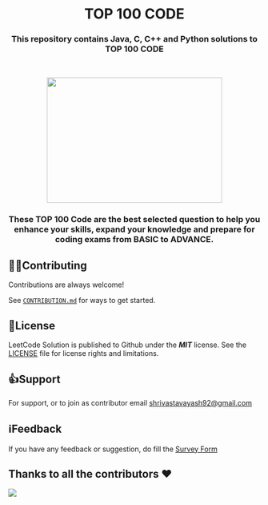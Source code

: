 # <h1 align="center">TOP 100 CODE</h1>

**<h3 align="center">This repository contains Java, C, C++ and Python solutions to TOP 100 CODE</h3>**

&nbsp;&nbsp;&nbsp;&nbsp;&nbsp;&nbsp;
<div align= "center"><img src="E:\TOP 100 Coding Questions\Assets\TOP 100 CODE.png" width="350" height="250"/></div> 

**<h3 align="center">These TOP 100 Code are the best selected question to help you enhance your skills, expand your knowledge and prepare for coding exams from BASIC to ADVANCE.</h3>**
<h2></h2>


## 👨‍🏫Contributing

Contributions are always welcome!

See [```CONTRIBUTION.md```](https://github.com/yashshrivastavaa/leetCode-Solution/blob/104fe670e698517962cd5266ebe981dd36165e61/CONTRIBUTION.md) for ways to get started.



## 📄License

LeetCode Solution is published to Github under the ***MIT*** license. See the [LICENSE](https://github.com/yashshrivastavaa/leetCode-Solution/blob/ea0a361578a4eb7eb5d17eeb142978f5b99a0d30/LICENSE) file for license rights and limitations.


## 👍Support

For support, or to join as contributor email shrivastavayash92@gmail.com

## ℹ️Feedback

If you have any feedback or suggestion, do fill the [Survey Form]()

 
## Thanks to all the contributors ❤️
<a href = "https://github.com/yashshrivastavaa/leetCode-Solution/graphs/contributors">
  <img src = "https://contrib.rocks/image?repo=yashshrivastavaa/leetCode-Solution"/>
</a>
